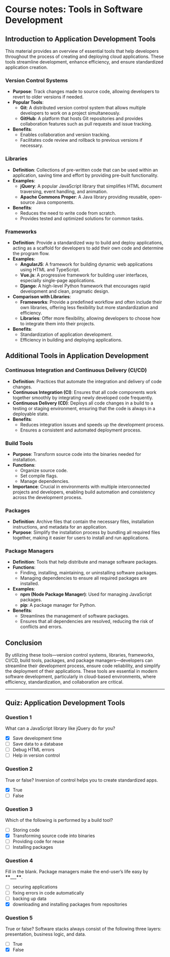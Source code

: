 # Course notes: Tools in Software Development

## Introduction to Application Development Tools

This material provides an overview of essential tools that help developers throughout the process of creating and deploying cloud applications. These tools streamline development, enhance efficiency, and ensure standardized application creation.

### Version Control Systems

-   **Purpose**: Track changes made to source code, allowing developers to revert to older versions if needed.
-   **Popular Tools**:
    -   **Git**: A distributed version control system that allows multiple developers to work on a project simultaneously.
    -   **GitHub**: A platform that hosts Git repositories and provides collaboration features such as pull requests and issue tracking.
-   **Benefits**:
    -   Enables collaboration and version tracking.
    -   Facilitates code review and rollback to previous versions if necessary.

### Libraries

-   **Definition**: Collections of pre-written code that can be used within an application, saving time and effort by providing pre-built functionality.
-   **Examples**:
    -   **jQuery**: A popular JavaScript library that simplifies HTML document traversing, event handling, and animation.
    -   **Apache Commons Proper**: A Java library providing reusable, open-source Java components.
-   **Benefits**:
    -   Reduces the need to write code from scratch.
    -   Provides tested and optimized solutions for common tasks.

### Frameworks

-   **Definition**: Provide a standardized way to build and deploy applications, acting as a scaffold for developers to add their own code and determine the program flow.
-   **Examples**:
    -   **AngularJS**: A framework for building dynamic web applications using HTML and TypeScript.
    -   **Vue.js**: A progressive framework for building user interfaces, especially single-page applications.
    -   **Django**: A high-level Python framework that encourages rapid development and clean, pragmatic design.
-   **Comparison with Libraries**:
    -   **Frameworks**: Provide a predefined workflow and often include their own libraries, offering less flexibility but more standardization and efficiency.
    -   **Libraries**: Offer more flexibility, allowing developers to choose how to integrate them into their projects.
-   **Benefits**:
    -   Standardization of application development.
    -   Efficiency in building and deploying applications.

## Additional Tools in Application Development

### Continuous Integration and Continuous Delivery (CI/CD)

-   **Definition**: Practices that automate the integration and delivery of code changes.
-   **Continuous Integration (CI)**: Ensures that all code components work together smoothly by integrating newly developed code frequently.
-   **Continuous Delivery (CD)**: Deploys all code changes in a build to a testing or staging environment, ensuring that the code is always in a deployable state.
-   **Benefits**:
    -   Reduces integration issues and speeds up the development process.
    -   Ensures a consistent and automated deployment process.

### Build Tools

-   **Purpose**: Transform source code into the binaries needed for installation.
-   **Functions**:
    -   Organize source code.
    -   Set compile flags.
    -   Manage dependencies.
-   **Importance**: Crucial in environments with multiple interconnected projects and developers, enabling build automation and consistency across the development process.

### Packages

-   **Definition**: Archive files that contain the necessary files, installation instructions, and metadata for an application.
-   **Purpose**: Simplify the installation process by bundling all required files together, making it easier for users to install and run applications.

### Package Managers

-   **Definition**: Tools that help distribute and manage software packages.
-   **Functions**:
    -   Finding, installing, maintaining, or uninstalling software packages.
    -   Managing dependencies to ensure all required packages are installed.
-   **Examples**:
    -   **npm (Node Package Manager)**: Used for managing JavaScript packages.
    -   **pip**: A package manager for Python.
-   **Benefits**:
    -   Streamlines the management of software packages.
    -   Ensures that all dependencies are resolved, reducing the risk of conflicts and errors.

## Conclusion

By utilizing these tools—version control systems, libraries, frameworks, CI/CD, build tools, packages, and package managers—developers can streamline their development process, ensure code reliability, and simplify the deployment of their applications. These tools are essential in modern software development, particularly in cloud-based environments, where efficiency, standardization, and collaboration are critical.

---

## Quiz: Application Development Tools

### Question 1

What can a JavaScript library like jQuery do for you?

-   [x] Save development time
-   [ ] Save data to a database
-   [ ] Debug HTML errors
-   [ ] Help in version control

### Question 2

True or false? Inversion of control helps you to create standardized apps.

-   [x] True
-   [ ] False

### Question 3

Which of the following is performed by a build tool?

-   [ ] Storing code
-   [x] Transforming source code into binaries
-   [ ] Providing code for reuse
-   [ ] Installing packages

### Question 4

Fill in the blank. Package managers make the end-user’s life easy by **\*\***\_\_\_**\*\***.

-   [ ] securing applications
-   [ ] fixing errors in code automatically
-   [ ] backing up data
-   [x] downloading and installing packages from repositories

### Question 5

True or false? Software stacks always consist of the following three layers: presentation, business logic, and data.

-   [ ] True
-   [x] False
